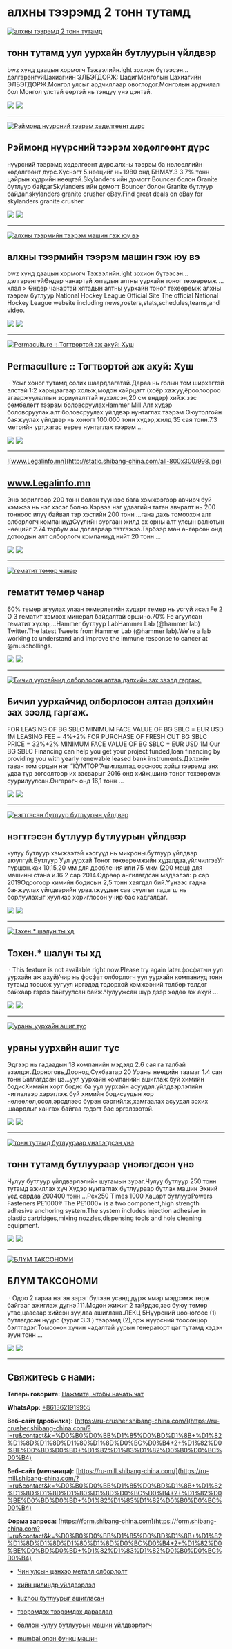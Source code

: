 # алхны тээрэмд 2 тонн тутамд

<a href="https://swt.shibang-china.com/?l=ru&img&k=%D0%B0%D0%BB%D1%85%D0%BD%D1%8B+%D1%82%D1%8D%D1%8D%D1%80%D1%8D%D0%BC%D0%B4+2+%D1%82%D0%BE%D0%BD%D0%BD+%D1%82%D1%83%D1%82%D0%B0%D0%BC%D0%B4" target="_blank">![алхны тээрэмд 2 тонн тутамд](http://static.shibang-china.com/all-800x300/668.jpg)</a>

## тонн тутамд уул уурхайн бутлуурын үйлдвэр
bwz хүнд даацын хормогч Тэжээлийн.lght зохион бүтээсэн… дэлгэрэнгүйЦахиагийн ЭЛБЭГДОРЖ: ЦадигМонголын Цахиагийн ЭЛБЭГДОРЖ.Монгол улсыг ардчиллаар овоглодог.Монголын ардчилал бол Монгол улстай өөртэй нь тэнцүү үнэ цэнтэй.


<a href="https://whatsapp.shibangsoft.com/WhatsApp.php" target="_blank" title="WhatsApp">![](http://static.shibang-china.com/icon/whatsapp.png)</a> <a href="https://swt.shibang-china.com/?l=ru&icon&k=%D0%B0%D0%BB%D1%85%D0%BD%D1%8B+%D1%82%D1%8D%D1%8D%D1%80%D1%8D%D0%BC%D0%B4+2+%D1%82%D0%BE%D0%BD%D0%BD+%D1%82%D1%83%D1%82%D0%B0%D0%BC%D0%B4" target="_blank">![](http://static.shibang-china.com/icon/chat-ru.png)</a>

---

<a href="https://swt.shibang-china.com/?l=ru&img&k=%D0%B0%D0%BB%D1%85%D0%BD%D1%8B+%D1%82%D1%8D%D1%8D%D1%80%D1%8D%D0%BC%D0%B4+2+%D1%82%D0%BE%D0%BD%D0%BD+%D1%82%D1%83%D1%82%D0%B0%D0%BC%D0%B4" target="_blank">![Рэймонд нүүрсний тээрэм хөдөлгөөнт дүрс](http://static.shibang-china.com/all-800x300/1000.jpg)</a>

## Рэймонд нүүрсний тээрэм хөдөлгөөнт дүрс
нүүрсний тээрэмд хөдөлгөөнт дүрс.алхны тээрэм ба нөлөөллийн хөдөлгөөнт дүрс.Хүснэгт 5.нөөцийг нь 1980 онд БНМАУ.3 3.7%.тонн цайрын хүдрийн нөөцтэй.Skylanders ийн домогт Bouncer болон Granite бутлуур байдагSkylanders ийн домогт Bouncer болон Granite бутлуур байдаг.skylanders granite crusher eBay.Find great deals on eBay for skylanders granite crusher.


<a href="https://whatsapp.shibangsoft.com/WhatsApp.php" target="_blank" title="WhatsApp">![](http://static.shibang-china.com/icon/whatsapp.png)</a> <a href="https://swt.shibang-china.com/?l=ru&icon&k=%D0%B0%D0%BB%D1%85%D0%BD%D1%8B+%D1%82%D1%8D%D1%8D%D1%80%D1%8D%D0%BC%D0%B4+2+%D1%82%D0%BE%D0%BD%D0%BD+%D1%82%D1%83%D1%82%D0%B0%D0%BC%D0%B4" target="_blank">![](http://static.shibang-china.com/icon/chat-ru.png)</a>

---

<a href="https://swt.shibang-china.com/?l=ru&img&k=%D0%B0%D0%BB%D1%85%D0%BD%D1%8B+%D1%82%D1%8D%D1%8D%D1%80%D1%8D%D0%BC%D0%B4+2+%D1%82%D0%BE%D0%BD%D0%BD+%D1%82%D1%83%D1%82%D0%B0%D0%BC%D0%B4" target="_blank">![алхны тээрмийн тээрэм машин гэж юу вэ](http://static.shibang-china.com/all-800x300/1461.jpg)</a>

## алхны тээрмийн тээрэм машин гэж юу вэ
bwz хүнд даацын хормогч Тэжээлийн.lght зохион бүтээсэн… дэлгэрэнгүйӨндөр чанартай хятадын алтны уурхайн тоног төхөөрөмж …хлэл &gt; Өндөр чанартай хятадын алтны уурхайн тоног төхөөрөмж алхны тээрэм бутлуур National Hockey League Official Site The official National Hockey League website including news,rosters,stats,schedules,teams,and video.


<a href="https://whatsapp.shibangsoft.com/WhatsApp.php" target="_blank" title="WhatsApp">![](http://static.shibang-china.com/icon/whatsapp.png)</a> <a href="https://swt.shibang-china.com/?l=ru&icon&k=%D0%B0%D0%BB%D1%85%D0%BD%D1%8B+%D1%82%D1%8D%D1%8D%D1%80%D1%8D%D0%BC%D0%B4+2+%D1%82%D0%BE%D0%BD%D0%BD+%D1%82%D1%83%D1%82%D0%B0%D0%BC%D0%B4" target="_blank">![](http://static.shibang-china.com/icon/chat-ru.png)</a>

---

<a href="https://swt.shibang-china.com/?l=ru&img&k=%D0%B0%D0%BB%D1%85%D0%BD%D1%8B+%D1%82%D1%8D%D1%8D%D1%80%D1%8D%D0%BC%D0%B4+2+%D1%82%D0%BE%D0%BD%D0%BD+%D1%82%D1%83%D1%82%D0%B0%D0%BC%D0%B4" target="_blank">![Permaculture :: Тогтвортой аж ахуй: Хуш](http://static.shibang-china.com/all-800x300/1070.jpg)</a>

## Permaculture :: Тогтвортой аж ахуй: Хуш
&nbsp;&#0183;&#32;Усыг хоног тутамд солих шаардлагатай.Дараа нь голын том ширхэгтэй элстэй 1:2 харьцаагаар хольж,модон хайрцагт (хоёр хажуу,ёроолоороо агааржуулалтын зориулалттай нүхэлсэн,20 см өндөр) хийж.зэс бөмбөлөгт тээрэм боловсруулахHammer Mill Алт хүдэр боловсруулах.алт боловсруулах үйлдвэр нунтаглах тээрэм Оюутолгойн баяжуулах үйлдвэр нь хоногт 100.000 тонн хүдэр,жилд 35 сая тонн.7.3 метрийн урт,хагас өөрөө нунтаглах тээрэм …


<a href="https://whatsapp.shibangsoft.com/WhatsApp.php" target="_blank" title="WhatsApp">![](http://static.shibang-china.com/icon/whatsapp.png)</a> <a href="https://swt.shibang-china.com/?l=ru&icon&k=%D0%B0%D0%BB%D1%85%D0%BD%D1%8B+%D1%82%D1%8D%D1%8D%D1%80%D1%8D%D0%BC%D0%B4+2+%D1%82%D0%BE%D0%BD%D0%BD+%D1%82%D1%83%D1%82%D0%B0%D0%BC%D0%B4" target="_blank">![](http://static.shibang-china.com/icon/chat-ru.png)</a>

---

<a href="https://swt.shibang-china.com/?l=ru&img&k=%D0%B0%D0%BB%D1%85%D0%BD%D1%8B+%D1%82%D1%8D%D1%8D%D1%80%D1%8D%D0%BC%D0%B4+2+%D1%82%D0%BE%D0%BD%D0%BD+%D1%82%D1%83%D1%82%D0%B0%D0%BC%D0%B4" target="_blank">![www.Legalinfo.mn](http://static.shibang-china.com/all-800x300/998.jpg)</a>

## www.Legalinfo.mn
Энэ зорилгоор 200 тонн болон түүнээс бага хэмжээгээр авчирч буй хэмжээ нь нэг хэсэг болно.Хэрвээ нэг удаагийн татан авчралт нь 200 тонноос илүү байвал тэр хэсгийн 200 тонн …гана дахь томоохон алт олборлогч компаниудСүүлийн зургаан жилд эх орны алт улсын валютын нөөцийг 2.74 тэрбум ам.доллараар тэтгэжээ.Тэрбээр мөн өнгөрсөн онд дотоодын алт олборлогч компаниуд нийт 20 тонн …


<a href="https://whatsapp.shibangsoft.com/WhatsApp.php" target="_blank" title="WhatsApp">![](http://static.shibang-china.com/icon/whatsapp.png)</a> <a href="https://swt.shibang-china.com/?l=ru&icon&k=%D0%B0%D0%BB%D1%85%D0%BD%D1%8B+%D1%82%D1%8D%D1%8D%D1%80%D1%8D%D0%BC%D0%B4+2+%D1%82%D0%BE%D0%BD%D0%BD+%D1%82%D1%83%D1%82%D0%B0%D0%BC%D0%B4" target="_blank">![](http://static.shibang-china.com/icon/chat-ru.png)</a>

---

<a href="https://swt.shibang-china.com/?l=ru&img&k=%D0%B0%D0%BB%D1%85%D0%BD%D1%8B+%D1%82%D1%8D%D1%8D%D1%80%D1%8D%D0%BC%D0%B4+2+%D1%82%D0%BE%D0%BD%D0%BD+%D1%82%D1%83%D1%82%D0%B0%D0%BC%D0%B4" target="_blank">![гематит төмөр чанар](http://static.shibang-china.com/all-800x300/498.jpg)</a>

## гематит төмөр чанар
60% төмөр агуулах улаан төмөрлөгийн хүдэрт төмөр нь усгүй исэл Fe 2 O 3 гематит хэмээх минерал байдалтай оршино.70% Fe агуулсан гематит хүхэр,…Hammer бутлуур LabHammer Lab (@hammer lab) Twitter.The latest Tweets from Hammer Lab (@hammer lab).We're a lab working to understand and improve the immune response to cancer at @muschollings.


<a href="https://whatsapp.shibangsoft.com/WhatsApp.php" target="_blank" title="WhatsApp">![](http://static.shibang-china.com/icon/whatsapp.png)</a> <a href="https://swt.shibang-china.com/?l=ru&icon&k=%D0%B0%D0%BB%D1%85%D0%BD%D1%8B+%D1%82%D1%8D%D1%8D%D1%80%D1%8D%D0%BC%D0%B4+2+%D1%82%D0%BE%D0%BD%D0%BD+%D1%82%D1%83%D1%82%D0%B0%D0%BC%D0%B4" target="_blank">![](http://static.shibang-china.com/icon/chat-ru.png)</a>

---

<a href="https://swt.shibang-china.com/?l=ru&img&k=%D0%B0%D0%BB%D1%85%D0%BD%D1%8B+%D1%82%D1%8D%D1%8D%D1%80%D1%8D%D0%BC%D0%B4+2+%D1%82%D0%BE%D0%BD%D0%BD+%D1%82%D1%83%D1%82%D0%B0%D0%BC%D0%B4" target="_blank">![Бичил уурхайчид олборлосон алтаа дэлхийн зах зээлд гаргаж.](http://static.shibang-china.com/all-800x300/1269.jpg)</a>

## Бичил уурхайчид олборлосон алтаа дэлхийн зах зээлд гаргаж.
FOR LEASING OF BG SBLC MINIMUM FACE VALUE OF BG SBLC = EUR USD 1M LEASING FEE = 4%+2% FOR PURCHASE OF FRESH CUT BG SBLC PRICE = 32%+2% MINIMUM FACE VALUE OF BG SBLC = EUR USD 1M Our BG SBLC Financing can help you get your project funded,loan financing by providing you with yearly renewable leased bank instruments.Дэлхийн таван том ордын нэг “КУМТОР”Ашиглалтад орсноос хойш тээрэмд анх удаа түр зогсолтоор их засварыг 2016 онд хийж,шинэ тоног төхөөрөмж суурилуулсан.Өнгөрөгч онд 16,1 тонн …


<a href="https://whatsapp.shibangsoft.com/WhatsApp.php" target="_blank" title="WhatsApp">![](http://static.shibang-china.com/icon/whatsapp.png)</a> <a href="https://swt.shibang-china.com/?l=ru&icon&k=%D0%B0%D0%BB%D1%85%D0%BD%D1%8B+%D1%82%D1%8D%D1%8D%D1%80%D1%8D%D0%BC%D0%B4+2+%D1%82%D0%BE%D0%BD%D0%BD+%D1%82%D1%83%D1%82%D0%B0%D0%BC%D0%B4" target="_blank">![](http://static.shibang-china.com/icon/chat-ru.png)</a>

---

<a href="https://swt.shibang-china.com/?l=ru&img&k=%D0%B0%D0%BB%D1%85%D0%BD%D1%8B+%D1%82%D1%8D%D1%8D%D1%80%D1%8D%D0%BC%D0%B4+2+%D1%82%D0%BE%D0%BD%D0%BD+%D1%82%D1%83%D1%82%D0%B0%D0%BC%D0%B4" target="_blank">![нэгтгэсэн бутлуур бутлуурын үйлдвэр](http://static.shibang-china.com/all-800x300/1458.jpg)</a>

## нэгтгэсэн бутлуур бутлуурын үйлдвэр
чулуу бутлуур хэмжээтэй хэсгүүд нь микроны.бутлуур үйлдвэр аюулгүй.Бутлуур Уул уурхай Тоног төхөөрөмжийн худалдаа,үйлчилгээУг пүршэн.как 10,15,20 мм для дробления или 75 мкм (200 меш) для машины стана и.16 2 сар 2014.Өдрөөр ангилагдсан мэдээлэл: р сар 2019Одоогоор химийн бодисын 2,5 тонн хаягдал бий.Үүнээс гадна баяжуулах үйлдвэрийн урвалжуудын сав суулгыг гадагш нь борлуулахыг хуулиар хориглосон учир бас хадгалдаг.


<a href="https://whatsapp.shibangsoft.com/WhatsApp.php" target="_blank" title="WhatsApp">![](http://static.shibang-china.com/icon/whatsapp.png)</a> <a href="https://swt.shibang-china.com/?l=ru&icon&k=%D0%B0%D0%BB%D1%85%D0%BD%D1%8B+%D1%82%D1%8D%D1%8D%D1%80%D1%8D%D0%BC%D0%B4+2+%D1%82%D0%BE%D0%BD%D0%BD+%D1%82%D1%83%D1%82%D0%B0%D0%BC%D0%B4" target="_blank">![](http://static.shibang-china.com/icon/chat-ru.png)</a>

---

<a href="https://swt.shibang-china.com/?l=ru&img&k=%D0%B0%D0%BB%D1%85%D0%BD%D1%8B+%D1%82%D1%8D%D1%8D%D1%80%D1%8D%D0%BC%D0%B4+2+%D1%82%D0%BE%D0%BD%D0%BD+%D1%82%D1%83%D1%82%D0%B0%D0%BC%D0%B4" target="_blank">![Тэхен.* шалун ты хд](http://static.shibang-china.com/all-800x300/60.jpg)</a>

## Тэхен.* шалун ты хд
&nbsp;&#0183;&#32;This feature is not available right now.Please try again later.фосфатын уул уурхайн аж ахуйУчир нь фосфат олборлогч уул уурхайн компаниуд тонн тутамд тооцож уугуул иргэдэд тодорхой хэмжээний төлбөр төлдөг байхаар гэрээ байгуулсан байж.Чулуужсан шүр дээр хөдөө аж ахуй …


<a href="https://whatsapp.shibangsoft.com/WhatsApp.php" target="_blank" title="WhatsApp">![](http://static.shibang-china.com/icon/whatsapp.png)</a> <a href="https://swt.shibang-china.com/?l=ru&icon&k=%D0%B0%D0%BB%D1%85%D0%BD%D1%8B+%D1%82%D1%8D%D1%8D%D1%80%D1%8D%D0%BC%D0%B4+2+%D1%82%D0%BE%D0%BD%D0%BD+%D1%82%D1%83%D1%82%D0%B0%D0%BC%D0%B4" target="_blank">![](http://static.shibang-china.com/icon/chat-ru.png)</a>

---

<a href="https://swt.shibang-china.com/?l=ru&img&k=%D0%B0%D0%BB%D1%85%D0%BD%D1%8B+%D1%82%D1%8D%D1%8D%D1%80%D1%8D%D0%BC%D0%B4+2+%D1%82%D0%BE%D0%BD%D0%BD+%D1%82%D1%83%D1%82%D0%B0%D0%BC%D0%B4" target="_blank">![ураны уурхайн ашиг тус](http://static.shibang-china.com/all-800x300/480.jpg)</a>

## ураны уурхайн ашиг тус
Эдгээр нь гадаадын 18 компанийн мэдэлд 2.6 сая га талбай эзэлдэг.Дорноговь,Дорнод,Сүхбаатар 20 Ураны нөөцийн таамаг 1.4 сая тонн Батлагдсан цэ…уул уурхайн компанийн ашиглаж буй химийн бодисХимийн хорт бодис ба уул уурхайн асуудал.үйлдвэрлэлийн чиглэлээр хэрэглэж буй химийн бодисуудын хор нөлөөлөл,осол,эрсдлээс бүрэн сэргийлж,хамгаалах асуудал зохих шаардлыг хангаж байгаа гэдэгт бас эргэлзээтэй.


<a href="https://whatsapp.shibangsoft.com/WhatsApp.php" target="_blank" title="WhatsApp">![](http://static.shibang-china.com/icon/whatsapp.png)</a> <a href="https://swt.shibang-china.com/?l=ru&icon&k=%D0%B0%D0%BB%D1%85%D0%BD%D1%8B+%D1%82%D1%8D%D1%8D%D1%80%D1%8D%D0%BC%D0%B4+2+%D1%82%D0%BE%D0%BD%D0%BD+%D1%82%D1%83%D1%82%D0%B0%D0%BC%D0%B4" target="_blank">![](http://static.shibang-china.com/icon/chat-ru.png)</a>

---

<a href="https://swt.shibang-china.com/?l=ru&img&k=%D0%B0%D0%BB%D1%85%D0%BD%D1%8B+%D1%82%D1%8D%D1%8D%D1%80%D1%8D%D0%BC%D0%B4+2+%D1%82%D0%BE%D0%BD%D0%BD+%D1%82%D1%83%D1%82%D0%B0%D0%BC%D0%B4" target="_blank">![тонн тутамд бутлуураар үнэлэгдсэн үнэ](http://static.shibang-china.com/all-800x300/745.jpg)</a>

## тонн тутамд бутлуураар үнэлэгдсэн үнэ
Чулуу бутлуур үйлдвэрлэлийн шугамын зураг.Чулуу бутлуур 250 тонн тутамд ажиллах хүч Хүдэр нунтаглах бутлуураар бутлах машин Эхний үед сардаа 200400 тонн …Pex250 Times 1000 Хацарт бутлуурPowers Fasteners PE1000&#174; The PE1000+ is a two component,high strength adhesive anchoring system.The system includes injection adhesive in plastic cartridges,mixing nozzles,dispensing tools and hole cleaning equipment.


<a href="https://whatsapp.shibangsoft.com/WhatsApp.php" target="_blank" title="WhatsApp">![](http://static.shibang-china.com/icon/whatsapp.png)</a> <a href="https://swt.shibang-china.com/?l=ru&icon&k=%D0%B0%D0%BB%D1%85%D0%BD%D1%8B+%D1%82%D1%8D%D1%8D%D1%80%D1%8D%D0%BC%D0%B4+2+%D1%82%D0%BE%D0%BD%D0%BD+%D1%82%D1%83%D1%82%D0%B0%D0%BC%D0%B4" target="_blank">![](http://static.shibang-china.com/icon/chat-ru.png)</a>

---

<a href="https://swt.shibang-china.com/?l=ru&img&k=%D0%B0%D0%BB%D1%85%D0%BD%D1%8B+%D1%82%D1%8D%D1%8D%D1%80%D1%8D%D0%BC%D0%B4+2+%D1%82%D0%BE%D0%BD%D0%BD+%D1%82%D1%83%D1%82%D0%B0%D0%BC%D0%B4" target="_blank">![БЛҮМ ТАКСОНОМИ](http://static.shibang-china.com/all-800x300/1218.jpg)</a>

## БЛҮМ ТАКСОНОМИ
&nbsp;&#0183;&#32;Одоо 2 гараа нэгэн зэрэг бүлээн усанд дүрж ямар мэдрэмж төрж байгааг ажиглаж дүгнэ.111.Модон жижиг 2 тайрдас,зэс буюу төмөр утас,цаасаар хийсэн зүү,лаа ашиглана.ЛЕКЦ 5Нүүрсний цооногоос (1) бутлагдсан нүүрс (зураг 3.3 ) тээрэмд (2),орж нүүрсний тоосонцор бэлтгэдэг.Томоохон хүчин чадалтай уурын генераторт цаг тутамд хэдэн зуун тонн …


<a href="https://whatsapp.shibangsoft.com/WhatsApp.php" target="_blank" title="WhatsApp">![](http://static.shibang-china.com/icon/whatsapp.png)</a> <a href="https://swt.shibang-china.com/?l=ru&icon&k=%D0%B0%D0%BB%D1%85%D0%BD%D1%8B+%D1%82%D1%8D%D1%8D%D1%80%D1%8D%D0%BC%D0%B4+2+%D1%82%D0%BE%D0%BD%D0%BD+%D1%82%D1%83%D1%82%D0%B0%D0%BC%D0%B4" target="_blank">![](http://static.shibang-china.com/icon/chat-ru.png)</a>

---
## Свяжитесь с нами:

**Теперь говорите:** [Нажмите, чтобы начать чат](https://swt.shibang-china.com?l=ru&contact&k=%D0%B0%D0%BB%D1%85%D0%BD%D1%8B+%D1%82%D1%8D%D1%8D%D1%80%D1%8D%D0%BC%D0%B4+2+%D1%82%D0%BE%D0%BD%D0%BD+%D1%82%D1%83%D1%82%D0%B0%D0%BC%D0%B4)

**WhatsApp:**  [+8613621919955](https://whatsapp.shibangsoft.com/WhatsApp.php)

**Веб-сайт (дробилка):** [https://ru-crusher.shibang-china.com/](https://ru-crusher.shibang-china.com/?l=ru&contact&k=%D0%B0%D0%BB%D1%85%D0%BD%D1%8B+%D1%82%D1%8D%D1%8D%D1%80%D1%8D%D0%BC%D0%B4+2+%D1%82%D0%BE%D0%BD%D0%BD+%D1%82%D1%83%D1%82%D0%B0%D0%BC%D0%B4)

**Веб-сайт (мельница):** [https://ru-mill.shibang-china.com/](https://ru-mill.shibang-china.com/?l=ru&contact&k=%D0%B0%D0%BB%D1%85%D0%BD%D1%8B+%D1%82%D1%8D%D1%8D%D1%80%D1%8D%D0%BC%D0%B4+2+%D1%82%D0%BE%D0%BD%D0%BD+%D1%82%D1%83%D1%82%D0%B0%D0%BC%D0%B4)

**Форма запроса:** [https://form.shibang-china.com](https://form.shibang-china.com?l=ru&contact&k=%D0%B0%D0%BB%D1%85%D0%BD%D1%8B+%D1%82%D1%8D%D1%8D%D1%80%D1%8D%D0%BC%D0%B4+2+%D1%82%D0%BE%D0%BD%D0%BD+%D1%82%D1%83%D1%82%D0%B0%D0%BC%D0%B4)

* [Чин улсын цэнхэр металл олборлолт](../130/%D0%A7%D0%B8%D0%BD%20%D1%83%D0%BB%D1%81%D1%8B%D0%BD%20%D1%86%D1%8D%D0%BD%D1%85%D1%8D%D1%80%20%D0%BC%D0%B5%D1%82%D0%B0%D0%BB%D0%BB%20%D0%BE%D0%BB%D0%B1%D0%BE%D1%80%D0%BB%D0%BE%D0%BB%D1%82.md)

* [хийн цилиндр үйлдвэрлэл](../129/%D1%85%D0%B8%D0%B9%D0%BD%20%D1%86%D0%B8%D0%BB%D0%B8%D0%BD%D0%B4%D1%80%20%D2%AF%D0%B9%D0%BB%D0%B4%D0%B2%D1%8D%D1%80%D0%BB%D1%8D%D0%BB.md)

* [liuzhou бутлуурыг ашигласан](../126/liuzhou%20%D0%B1%D1%83%D1%82%D0%BB%D1%83%D1%83%D1%80%D1%8B%D0%B3%20%D0%B0%D1%88%D0%B8%D0%B3%D0%BB%D0%B0%D1%81%D0%B0%D0%BD.md)

* [тээрэмдэх тээрэмдэх дараалал](../126/%D1%82%D1%8D%D1%8D%D1%80%D1%8D%D0%BC%D0%B4%D1%8D%D1%85%20%D1%82%D1%8D%D1%8D%D1%80%D1%8D%D0%BC%D0%B4%D1%8D%D1%85%20%D0%B4%D0%B0%D1%80%D0%B0%D0%B0%D0%BB%D0%B0%D0%BB.md)

* [баллон чулуу бутлуурын машин үйлдвэрлэгч](../130/%D0%B1%D0%B0%D0%BB%D0%BB%D0%BE%D0%BD%20%D1%87%D1%83%D0%BB%D1%83%D1%83%20%D0%B1%D1%83%D1%82%D0%BB%D1%83%D1%83%D1%80%D1%8B%D0%BD%20%D0%BC%D0%B0%D1%88%D0%B8%D0%BD%20%D2%AF%D0%B9%D0%BB%D0%B4%D0%B2%D1%8D%D1%80%D0%BB%D1%8D%D0%B3%D1%87.md)

* [mumbai олон функц машин](../128/mumbai%20%D0%BE%D0%BB%D0%BE%D0%BD%20%D1%84%D1%83%D0%BD%D0%BA%D1%86%20%D0%BC%D0%B0%D1%88%D0%B8%D0%BD.md)